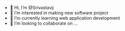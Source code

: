- 👋 Hi, I’m @Srivastavji
- 👀 I’m interested in making new software project
- 🌱 I’m currently learning web application development
- 💞️ I’m looking to collaborate on ...

<!---
Srivastavji/Srivastavji is a ✨ special ✨ repository because its `README.md` (this file) appears on your GitHub profile.
You can click the Preview link to take a look at your changes.
--->
